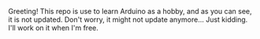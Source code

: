 Greeting!
This repo is use to learn Arduino as a hobby, and as you can see, it is not updated.
Don't worry, it might not update anymore...
Just kidding. I'll work on it when I'm free.